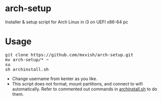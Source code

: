 # arch-setup
Installer &amp; setup script for Arch Linux in i3 on UEFI x86-64 pc

# Usage
<pre>
git clone https://github.com/mxvish/arch-setup.git
mv arch-setup/* ~
su
sh archinstall.sh
</pre>
- Change username from kenter as you like.
- This script does not format, mount partitions, and connect to wifi automatically.
Refer to commented out commands in [archinstall.sh](archinstall.sh) to do them.
